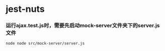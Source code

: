 # jest-nuts
### 运行ajax.test.js时，需要先启动mock-server文件夹下的server.js文件
```
node node src/mock-server/server.js
```
